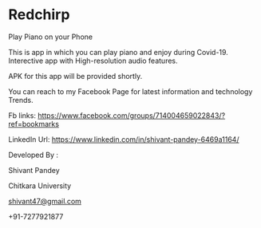 # Redchirp
Play Piano on your Phone


This is app in which you can play piano and enjoy during Covid-19.
Interective app with High-resolution audio features.

APK for this app will be provided shortly.


You can reach to my Facebook Page for latest information and technology Trends.

Fb links: https://www.facebook.com/groups/714004659022843/?ref=bookmarks

LinkedIn Url: https://www.linkedin.com/in/shivant-pandey-6469a1164/

Developed By :

Shivant Pandey

Chitkara University

shivant47@gmail.com

+91-7277921877

